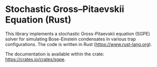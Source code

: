 # Stochastic Gross–Pitaevskii Equation (Rust)
This library implements a stochastic Gross-Pitaevskii equation (SGPE) solver for simulating Bose-Einstein condensates in various trap configurations. The code is written in Rust (https://www.rust-lang.org).

The documentation is available within the crate: https://crates.io/crates/sgpe. 

